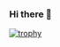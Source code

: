 ### Hi there 👋
[![trophy](https://github-profile-trophy.vercel.app/?username=takechiyo-19940627&theme=onedark)](https://github.com/ryo-ma/github-profile-trophy)

<!--
**takechiyo-19940627/takechiyo-19940627** is a ✨ _special_ ✨ repository because its `README.md` (this file) appears on your GitHub profile.

Here are some ideas to get you started:

- 🔭 I’m currently working on ...
- 🌱 I’m currently learning ...
- 👯 I’m looking to collaborate on ...
- 🤔 I’m looking for help with ...
- 💬 Ask me about ...
- 📫 How to reach me: ...
- 😄 Pronouns: ...
- ⚡ Fun fact: ...
-->
